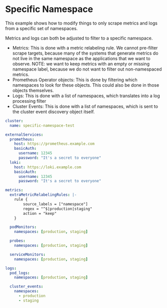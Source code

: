 # Specific Namespace

This example shows how to modify things to only scrape metrics and logs from a specific set of namespaces.

Metrics and logs can both be adjusted to filter to a specific namespace.

* Metrics: This is done with a metric relabeling rule. We cannot pre-filter scrape targets, because many of the systems that generate metrics do not live in the same namespace as the applications that we want to observe. NOTE: we want to keep metrics with an empty or missing namespace label, because we do not want to filter out non-namespaced metrics.
* Prometheus Operator objects: This is done by filtering which namespaces to look for these objects. This could also be done in those objects themselves.
* Logs: This is done with a list of namespaces, which translates into a log processing filter
* Cluster Events: This is done with a list of namespaces, which is sent to the cluster event discovery object itself.

```yaml
cluster:
  name: specific-namespace-test

externalServices:
  prometheus:
    host: https://prometheus.example.com
    basicAuth:
      username: 12345
      password: "It's a secret to everyone"
  loki:
    host: https://loki.example.com
    basicAuth:
      username: 12345
      password: "It's a secret to everyone"

metrics:
  extraMetricRelabelingRules: |-
    rule {
        source_labels = ["namespace"]
        regex = "^$|production|staging"
        action = "keep"
    }

  podMonitors:
    namespaces: [production, staging]

  probes:
    namespaces: [production, staging]

  serviceMonitors:
    namespaces: [production, staging]

logs:
  pod_logs:
    namespaces: [production, staging]

  cluster_events:
    namespaces:
      - production
      - staging
```
